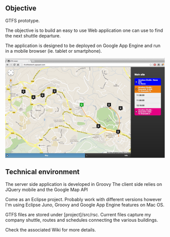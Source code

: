 Objective
---------
GTFS prototype.

The objective is to build an easy to use Web application one can use to find the next shuttle departure.

The application is designed to be deployed on Google App Engine and run in a mobile browser (ie. tablet or smartphone).

![Screenshot](/screen.png)

Technical environment
---------------------
The server side application is developed in Groovy
The client side relies on JQuery mobile and the Google Map API

Come as an Eclipse project.
Probably work with different versions however I'm using Eclipse Juno, Groovy and Google App Engine features on Mac OS. 

GTFS files are stored under [project]/src/rsc. Current files capture my company shuttle, routes and schedules connecting the various buildings.

Check the associated Wiki for more details.